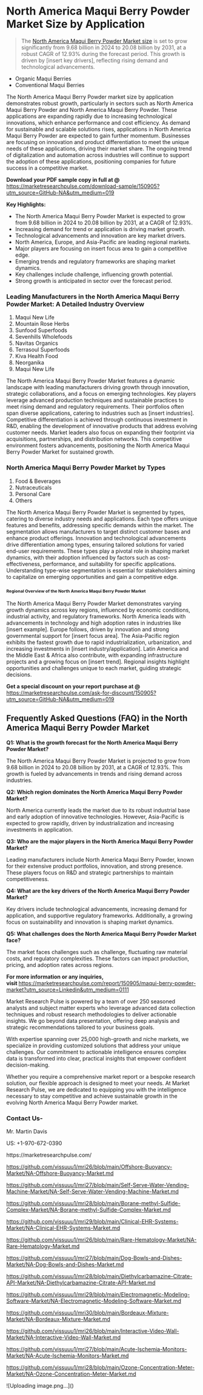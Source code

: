 <h1>North America Maqui Berry Powder Market&nbsp;Size by Application</h1><blockquote><p>The <a href="https://marketresearchpulse.com/download-sample/150905?utm_source=GitHub-NA&amp;utm_medium=019">North America Maqui Berry Powder Market size</a> is set to grow significantly from 9.68 billion in 2024 to 20.08 billion by 2031, at a robust CAGR of 12.93% during the forecast period. This growth is driven by [insert key drivers], reflecting rising demand and technological advancements.</p></blockquote><ul><li>Organic Maqui Berries <li> Conventional Maqui Berries</li></ul><p>The North America Maqui Berry Powder market size by application demonstrates robust growth, particularly in sectors such as North America Maqui Berry Powder and North America Maqui Berry Powder. These applications are expanding rapidly due to increasing technological innovations, which enhance performance and cost efficiency. As demand for sustainable and scalable solutions rises, applications in North America Maqui Berry Powder are expected to gain further momentum. Businesses are focusing on innovation and product differentiation to meet the unique needs of these applications, driving their market share. The ongoing trend of digitalization and automation across industries will continue to support the adoption of these applications, positioning companies for future success in a competitive market.</p><p><strong>Download your PDF sample copy in full at @ </strong><a href="https://marketresearchpulse.com/download-sample/150905?utm_source=GitHub-NA&amp;utm_medium=019">https://marketresearchpulse.com/download-sample/150905?utm_source=GitHub-NA&amp;utm_medium=019</a></p><p><strong>Key Highlights: </strong></p><ul><li>The North America Maqui Berry Powder Market is expected to grow from 9.68 billion in 2024 to 20.08 billion by 2031, at a CAGR of 12.93%.</li><li>Increasing demand for trend or application is driving market growth.</li><li>Technological advancements and innovation are key market drivers.</li><li>North America, Europe, and Asia-Pacific are leading regional markets.</li><li>Major players are focusing on insert focus area to gain a competitive edge.</li><li>Emerging trends and regulatory frameworks are shaping market dynamics.</li><li>Key challenges include challenge, influencing growth potential.</li><li>Strong growth is anticipated in sector over the forecast period.</li></ul><h3>Leading Manufacturers in the North America Maqui Berry Powder Market: A Detailed Industry Overview</h3><ol><li>Maqui New Life</li><li>Mountain Rose Herbs</li><li>Sunfood Superfoods</li><li>Sevenhills Wholefoods</li><li>Navitas Organics</li><li>Terrasoul Superfoods</li><li>Kiva Health Food</li><li>Neorganika</li><li>Maqui New Life</li></ol><div class="flex max-w-full flex-col flex-grow"><div class="min-h-8 text-message flex w-full flex-col items-end gap-2 whitespace-normal break-words [.text-message+&amp;]:mt-5" dir="auto" data-message-author-role="assistant" data-message-id="fd8432e4-4910-450d-b182-61b7bfb0a01f" data-message-model-slug="gpt-4o"><div class="flex w-full flex-col gap-1 empty:hidden first:pt-[3px]"><div class="markdown prose w-full break-words dark:prose-invert light"><p>The North America Maqui Berry Powder Market features a dynamic landscape with leading manufacturers driving growth through innovation, strategic collaborations, and a focus on emerging technologies. Key players leverage advanced production techniques and sustainable practices to meet rising demand and regulatory requirements. Their portfolios often span diverse applications, catering to industries such as [insert industries]. Competitive differentiation is achieved through continuous investment in R&amp;D, enabling the development of innovative products that address evolving customer needs. Market leaders also focus on expanding their footprint via acquisitions, partnerships, and distribution networks. This competitive environment fosters advancements, positioning the North America Maqui Berry Powder Market for sustained growth.</p></div></div></div></div><h3>North America Maqui Berry Powder Market by Types</h3><ol><li>Food & Beverages <li> Nutraceuticals <li> Personal Care <li> Others</li></ol><div class="flex max-w-full flex-col flex-grow"><div class="min-h-8 text-message flex w-full flex-col items-end gap-2 whitespace-normal break-words [.text-message+&amp;]:mt-5" dir="auto" data-message-author-role="assistant" data-message-id="084470be-0bb7-4664-bddf-5156b4f41249" data-message-model-slug="gpt-4o-mini"><div class="flex w-full flex-col gap-1 empty:hidden first:pt-[3px]"><div class="markdown prose w-full break-words dark:prose-invert light"><p>The North America Maqui Berry Powder Market is segmented by types, catering to diverse industry needs and applications. Each type offers unique features and benefits, addressing specific demands within the market. The segmentation allows manufacturers to target distinct customer bases and enhance product offerings. Innovation and technological advancements drive differentiation among types, ensuring tailored solutions for varied end-user requirements. These types play a pivotal role in shaping market dynamics, with their adoption influenced by factors such as cost-effectiveness, performance, and suitability for specific applications. Understanding type-wise segmentation is essential for stakeholders aiming to capitalize on emerging opportunities and gain a competitive edge.</p></div></div></div></div><h3><span style="font-size: 11px;">Regional Overview of the North America Maqui Berry Powder Market</span></h3><div class="flex max-w-full flex-col flex-grow"><div class="min-h-8 text-message flex w-full flex-col items-end gap-2 whitespace-normal break-words [.text-message+&amp;]:mt-5" dir="auto" data-message-author-role="assistant" data-message-id="e9038762-ce64-4e30-91c9-9bd413514231" data-message-model-slug="gpt-4o-mini"><div class="flex w-full flex-col gap-1 empty:hidden first:pt-[3px]"><div class="markdown prose w-full break-words dark:prose-invert light"><p>The North America Maqui Berry Powder Market demonstrates varying growth dynamics across key regions, influenced by economic conditions, industrial activity, and regulatory frameworks. North America leads with advancements in technology and high adoption rates in industries like [insert example]. Europe follows, driven by innovation and strong governmental support for [insert focus area]. The Asia-Pacific region exhibits the fastest growth due to rapid industrialization, urbanization, and increasing investments in [insert industry/application]. Latin America and the Middle East &amp; Africa also contribute, with expanding infrastructure projects and a growing focus on [insert trend]. Regional insights highlight opportunities and challenges unique to each market, guiding strategic decisions.</p></div></div></div></div><p><strong>Get a special discount on your report purchase at @ </strong><a href="https://marketresearchpulse.com/ask-for-discount/150905?utm_source=GitHub-NA&amp;utm_medium=019">https://marketresearchpulse.com/ask-for-discount/150905?utm_source=GitHub-NA&amp;utm_medium=019</a></p><h2>Frequently Asked Questions (FAQ) in the North America Maqui Berry Powder Market</h2><p><strong>Q1: What is the growth forecast for the North America Maqui Berry Powder Market?</strong></p><p>The North America Maqui Berry Powder Market is projected to grow from 9.68 billion in 2024 to 20.08 billion by 2031, at a CAGR of 12.93%. This growth is fueled by advancements in trends and rising demand across industries.</p><p><strong>Q2: Which region dominates the North America Maqui Berry Powder Market?</strong></p><p>North America currently leads the market due to its robust industrial base and early adoption of innovative technologies. However, Asia-Pacific is expected to grow rapidly, driven by industrialization and increasing investments in application.</p><p><strong>Q3: Who are the major players in the North America Maqui Berry Powder Market?</strong></p><p>Leading manufacturers include North America Maqui Berry Powder, known for their extensive product portfolios, innovation, and strong presence. These players focus on R&amp;D and strategic partnerships to maintain competitiveness.</p><p><strong>Q4: What are the key drivers of the North America Maqui Berry Powder Market?</strong></p><p>Key drivers include technological advancements, increasing demand for application, and supportive regulatory frameworks. Additionally, a growing focus on sustainability and innovation is shaping market dynamics.</p><p><strong>Q5: What challenges does the North America Maqui Berry Powder Market face?</strong></p><p>The market faces challenges such as challenge, fluctuating raw material costs, and regulatory complexities. These factors can impact production, pricing, and adoption rates across regions.</p><p><strong>For more information or any inquiries, visit&nbsp;</strong><a href="https://marketresearchpulse.com/report/150905/maqui-berry-powder-market?utm_source=Linkedin&utm_medium=0111">https://marketresearchpulse.com/report/150905/maqui-berry-powder-market?utm_source=Linkedin&utm_medium=0111</a></p><p>Market Research Pulse is powered by a team of over 250 seasoned analysts and subject matter experts who leverage advanced data collection techniques and robust research methodologies to deliver actionable insights. We go beyond data presentation, offering deep analysis and strategic recommendations tailored to your business goals.</p><p>With expertise spanning over 25,000 high-growth and niche markets, we specialize in providing customized solutions that address your unique challenges. Our commitment to actionable intelligence ensures complex data is transformed into clear, practical insights that empower confident decision-making.</p><p>Whether you require a comprehensive market report or a bespoke research solution, our flexible approach is designed to meet your needs. At Market Research Pulse, we are dedicated to equipping you with the intelligence necessary to stay competitive and achieve sustainable growth in the evolving North America Maqui Berry Powder market.</p><h3><strong>Contact Us-</strong></h3><p>Mr. Martin Davis</p><p>US: +1-970-672-0390</p><p>https://marketresearchpulse.com/</p><p><a href="https://github.com/vissuuu1/mri26/blob/main/Offshore-Buoyancy-Market/NA-Offshore-Buoyancy-Market.md">https://github.com/vissuuu1/mri26/blob/main/Offshore-Buoyancy-Market/NA-Offshore-Buoyancy-Market.md</a></p><p><a href="https://github.com/vissuuu1/mri27/blob/main/Self-Serve-Water-Vending-Machine-Market/NA-Self-Serve-Water-Vending-Machine-Market.md">https://github.com/vissuuu1/mri27/blob/main/Self-Serve-Water-Vending-Machine-Market/NA-Self-Serve-Water-Vending-Machine-Market.md</a></p><p><a href="https://github.com/vissuuu1/mri28/blob/main/Borane-methyl-Sulfide-Complex-Market/NA-Borane-methyl-Sulfide-Complex-Market.md">https://github.com/vissuuu1/mri28/blob/main/Borane-methyl-Sulfide-Complex-Market/NA-Borane-methyl-Sulfide-Complex-Market.md</a></p><p><a href="https://github.com/vissuuu1/mri29/blob/main/Clinical-EHR-Systems-Market/NA-Clinical-EHR-Systems-Market.md">https://github.com/vissuuu1/mri29/blob/main/Clinical-EHR-Systems-Market/NA-Clinical-EHR-Systems-Market.md</a></p><p><a href="https://github.com/vissuuu1/mri26/blob/main/Rare-Hematology-Market/NA-Rare-Hematology-Market.md">https://github.com/vissuuu1/mri26/blob/main/Rare-Hematology-Market/NA-Rare-Hematology-Market.md</a></p><p><a href="https://github.com/vissuuu1/mri27/blob/main/Dog-Bowls-and-Dishes-Market/NA-Dog-Bowls-and-Dishes-Market.md">https://github.com/vissuuu1/mri27/blob/main/Dog-Bowls-and-Dishes-Market/NA-Dog-Bowls-and-Dishes-Market.md</a></p><p><a href="https://github.com/vissuuu1/mri28/blob/main/Diethylcarbamazine-Citrate-API-Market/NA-Diethylcarbamazine-Citrate-API-Market.md">https://github.com/vissuuu1/mri28/blob/main/Diethylcarbamazine-Citrate-API-Market/NA-Diethylcarbamazine-Citrate-API-Market.md</a></p><p><a href="https://github.com/vissuuu1/mri29/blob/main/Electromagnetic-Modeling-Software-Market/NA-Electromagnetic-Modeling-Software-Market.md">https://github.com/vissuuu1/mri29/blob/main/Electromagnetic-Modeling-Software-Market/NA-Electromagnetic-Modeling-Software-Market.md</a></p><p><a href="https://github.com/vissuuu1/mri30/blob/main/Bordeaux-Mixture-Market/NA-Bordeaux-Mixture-Market.md">https://github.com/vissuuu1/mri30/blob/main/Bordeaux-Mixture-Market/NA-Bordeaux-Mixture-Market.md</a></p><p><a href="https://github.com/vissuuu1/mri26/blob/main/Interactive-Video-Wall-Market/NA-Interactive-Video-Wall-Market.md">https://github.com/vissuuu1/mri26/blob/main/Interactive-Video-Wall-Market/NA-Interactive-Video-Wall-Market.md</a></p><p><a href="https://github.com/vissuuu1/mri27/blob/main/Acute-Ischemia-Monitors-Market/NA-Acute-Ischemia-Monitors-Market.md">https://github.com/vissuuu1/mri27/blob/main/Acute-Ischemia-Monitors-Market/NA-Acute-Ischemia-Monitors-Market.md</a></p><p><a href="https://github.com/vissuuu1/mri28/blob/main/Ozone-Concentration-Meter-Market/NA-Ozone-Concentration-Meter-Market.md">https://github.com/vissuuu1/mri28/blob/main/Ozone-Concentration-Meter-Market/NA-Ozone-Concentration-Meter-Market.md</a></p>
![Uploading image.png…]()
